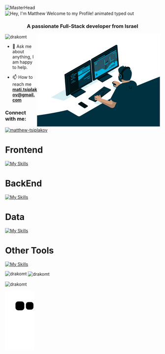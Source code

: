 ![MasterHead](https://media.licdn.com/dms/image/D5612AQFXNnBob2H0Nw/article-cover_image-shrink_600_2000/0/1677325426573?e=2147483647&v=beta&t=xv8EEn1rJUMPNuUeTJubnzFlYzjQCMhY0WirF5IxRQ0)
<img src="https://readme-typing-svg.demolab.com?font=Operator+Mono&size=37&duration=2800&pause=2000&color=FAFAFA&center=true&vCenter=true&width=940&height=50&lines=Hey+👋%2C+I'm+Matthew+Welcome+to+my+Profile!" align="center" alt="Hey, I'm Matthew Welcome to my Profile! animated typed out">
<!-- <h1 align="center">Hi 👋, I'm Matthew Tsiplakov</h1>-->
<h3 align="center">A passionate Full-Stack developer from Israel</h3>
<img align="right" alt="Coding" width="400" src="https://raw.githubusercontent.com/luoyger/luoyger/main/code.gif">

<p align="left"> <img src="https://komarev.com/ghpvc/?username=drakomt&label=Profile%20views&color=0e75b6&style=flat" alt="drakomt" /> </p>

- 💬 Ask me about anything, I am happy to help.

- 📫 How to reach me **mati.tsiplakov@gmail.com**

<h3 align="left">Connect with me:</h3>
<p align="left">
<a href="https://linkedin.com/in/matthew-tsiplakov-8607b5268" target="blank"><img align="center" src="https://raw.githubusercontent.com/rahuldkjain/github-profile-readme-generator/master/src/images/icons/Social/linked-in-alt.svg" alt="matthew-tsiplakov" height="30" width="40" /></a>
</p>

<!-- <h3 align="left">Languages and Tools:</h3>
<p align="left"> <a href="https://angular.io" target="_blank" rel="noreferrer"> <img src="https://angular.io/assets/images/logos/angular/angular.svg" alt="angular" width="40" height="40"/> </a> <a href="https://azure.microsoft.com/en-in/" target="_blank" rel="noreferrer"> <img src="https://www.vectorlogo.zone/logos/microsoft_azure/microsoft_azure-icon.svg" alt="azure" width="40" height="40"/> </a> <a href="https://getbootstrap.com" target="_blank" rel="noreferrer"> <img src="https://raw.githubusercontent.com/devicons/devicon/master/icons/bootstrap/bootstrap-plain-wordmark.svg" alt="bootstrap" width="40" height="40"/> </a> <a href="https://www.w3schools.com/cs/" target="_blank" rel="noreferrer"> <img src="https://raw.githubusercontent.com/devicons/devicon/master/icons/csharp/csharp-original.svg" alt="csharp" width="40" height="40"/> </a> <a href="https://www.docker.com/" target="_blank" rel="noreferrer"> <img src="https://raw.githubusercontent.com/devicons/devicon/master/icons/docker/docker-original-wordmark.svg" alt="docker" width="40" height="40"/> </a> <a href="https://dotnet.microsoft.com/" target="_blank" rel="noreferrer"> <img src="https://raw.githubusercontent.com/devicons/devicon/master/icons/dot-net/dot-net-original-wordmark.svg" alt="dotnet" width="40" height="40"/> </a> <a href="https://expressjs.com" target="_blank" rel="noreferrer"> <img src="https://raw.githubusercontent.com/devicons/devicon/master/icons/express/express-original-wordmark.svg" alt="express" width="40" height="40"/> </a> <a href="https://git-scm.com/" target="_blank" rel="noreferrer"> <img src="https://www.vectorlogo.zone/logos/git-scm/git-scm-icon.svg" alt="git" width="40" height="40"/> </a> <a href="https://www.w3.org/html/" target="_blank" rel="noreferrer"> <img src="https://raw.githubusercontent.com/devicons/devicon/master/icons/html5/html5-original-wordmark.svg" alt="html5" width="40" height="40"/> </a> <a href="https://developer.mozilla.org/en-US/docs/Web/JavaScript" target="_blank" rel="noreferrer"> <img src="https://raw.githubusercontent.com/devicons/devicon/master/icons/javascript/javascript-original.svg" alt="javascript" width="40" height="40"/> </a> <a href="https://www.mongodb.com/" target="_blank" rel="noreferrer"> <img src="https://raw.githubusercontent.com/devicons/devicon/master/icons/mongodb/mongodb-original-wordmark.svg" alt="mongodb" width="40" height="40"/> </a> <a href="https://www.microsoft.com/en-us/sql-server" target="_blank" rel="noreferrer"> <img src="https://www.svgrepo.com/show/303229/microsoft-sql-server-logo.svg" alt="mssql" width="40" height="40"/> </a> <a href="https://nodejs.org" target="_blank" rel="noreferrer"> <img src="https://raw.githubusercontent.com/devicons/devicon/master/icons/nodejs/nodejs-original-wordmark.svg" alt="nodejs" width="40" height="40"/> </a> <a href="https://postman.com" target="_blank" rel="noreferrer"> <img src="https://www.vectorlogo.zone/logos/getpostman/getpostman-icon.svg" alt="postman" width="40" height="40"/> </a> <a href="https://reactjs.org/" target="_blank" rel="noreferrer"> <img src="https://raw.githubusercontent.com/devicons/devicon/master/icons/react/react-original-wordmark.svg" alt="react" width="40" height="40"/> </a> <a href="https://www.typescriptlang.org/" target="_blank" rel="noreferrer"> <img src="https://raw.githubusercontent.com/devicons/devicon/master/icons/typescript/typescript-original.svg" alt="typescript" width="40" height="40"/> </a> </p> -->

<h1>Frontend</h1>

  
[![My Skills](https://skillicons.dev/icons?i=js,html,css,react,angular,bootstrap,typescript,jquery&theme=light)](https://skillicons.dev)
  
<h1>BackEnd</h1>


[![My Skills](https://skillicons.dev/icons?i=cs,dotnet,express,nodejs&theme=dark)](https://skillicons.dev)


<h1>Data</h1>


[![My Skills](https://skillicons.dev/icons?i=mysql,sqlite,mongodb)](https://skillicons.dev)

<h1>Other Tools</h1>

[![My Skills](https://skillicons.dev/icons?i=docker,azure,postman)](https://skillicons.dev)

<p><img align="left" src="https://github-readme-stats-sigma-five.vercel.app/api/top-langs?username=drakomt&show_icons=true&locale=en&layout=compact" alt="drakomt" /></p>

<p>&nbsp;<img align="center" src="https://github-readme-stats-sigma-five.vercel.app/api?username=drakomt&show_icons=true&locale=en" alt="drakomt" /></p>

<p><img align="center" src="https://github-readme-streak-stats.herokuapp.com/?user=drakomt&" alt="drakomt" /></p>

![Snake animation](https://github.com/Drakomt/Drakomt/blob/output/github-contribution-grid-snake.svg)
